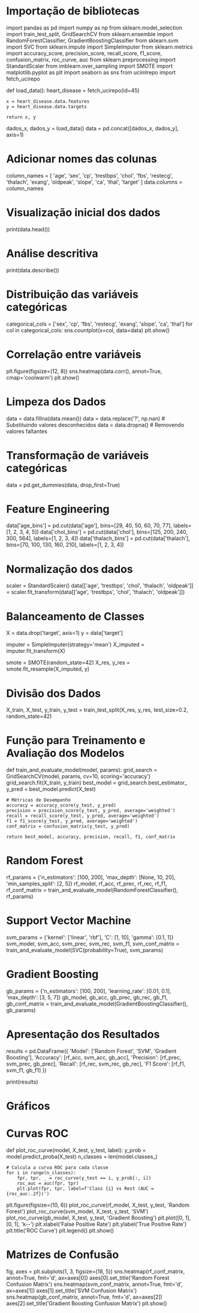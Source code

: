 # Importação de bibliotecas
import pandas as pd
import numpy as np
from sklearn.model_selection import train_test_split, GridSearchCV
from sklearn.ensemble import RandomForestClassifier, GradientBoostingClassifier
from sklearn.svm import SVC
from sklearn.impute import SimpleImputer
from sklearn.metrics import accuracy_score, precision_score, recall_score, f1_score, confusion_matrix, roc_curve, auc
from sklearn.preprocessing import StandardScaler
from imblearn.over_sampling import SMOTE
import matplotlib.pyplot as plt
import seaborn as sns
from ucimlrepo import fetch_ucirepo 

def load_data():
    heart_disease = fetch_ucirepo(id=45)

    x = heart_disease.data.features 
    y = heart_disease.data.targets

    return x, y

dados_x, dados_y = load_data()
data = pd.concat([dados_x, dados_y], axis=1)

# Adicionar nomes das colunas
column_names = [
    'age', 'sex', 'cp', 'trestbps', 'chol', 'fbs', 'restecg', 'thalach', 'exang', 'oldpeak',
    'slope', 'ca', 'thal', 'target'
]
data.columns = column_names

# Visualização inicial dos dados
print(data.head())

# Análise descritiva
print(data.describe())

# Distribuição das variáveis categóricas
categorical_cols = ['sex', 'cp', 'fbs', 'restecg', 'exang', 'slope', 'ca', 'thal']
for col in categorical_cols:
    sns.countplot(x=col, data=data)
    plt.show()

# Correlação entre variáveis
plt.figure(figsize=(12, 8))
sns.heatmap(data.corr(), annot=True, cmap='coolwarm')
plt.show()

# Limpeza dos Dados
data = data.fillna(data.mean())
data = data.replace('?', np.nan)  # Substituindo valores desconhecidos
data = data.dropna()  # Removendo valores faltantes

# Transformação de variáveis categóricas
data = pd.get_dummies(data, drop_first=True)

# Feature Engineering
data['age_bins'] = pd.cut(data['age'], bins=[29, 40, 50, 60, 70, 77], labels=[1, 2, 3, 4, 5])
data['chol_bins'] = pd.cut(data['chol'], bins=[125, 200, 240, 300, 564], labels=[1, 2, 3, 4])
data['thalach_bins'] = pd.cut(data['thalach'], bins=[70, 100, 130, 160, 210], labels=[1, 2, 3, 4])

# Normalização dos dados
scaler = StandardScaler()
data[['age', 'trestbps', 'chol', 'thalach', 'oldpeak']] = scaler.fit_transform(data[['age', 'trestbps', 'chol', 'thalach', 'oldpeak']])

# Balanceamento de Classes
X = data.drop('target', axis=1)
y = data['target']

imputer = SimpleImputer(strategy='mean')
X_imputed = imputer.fit_transform(X)

smote = SMOTE(random_state=42)
X_res, y_res = smote.fit_resample(X_imputed, y)

# Divisão dos Dados
X_train, X_test, y_train, y_test = train_test_split(X_res, y_res, test_size=0.2, random_state=42)

# Função para Treinamento e Avaliação dos Modelos
def train_and_evaluate_model(model, params):
    grid_search = GridSearchCV(model, params, cv=10, scoring='accuracy')
    grid_search.fit(X_train, y_train)
    best_model = grid_search.best_estimator_
    y_pred = best_model.predict(X_test)
    
    # Métricas de Desempenho
    accuracy = accuracy_score(y_test, y_pred)
    precision = precision_score(y_test, y_pred, average='weighted')
    recall = recall_score(y_test, y_pred, average='weighted')
    f1 = f1_score(y_test, y_pred, average='weighted')
    conf_matrix = confusion_matrix(y_test, y_pred)
    
    return best_model, accuracy, precision, recall, f1, conf_matrix

# Random Forest
rf_params = {'n_estimators': [100, 200], 'max_depth': [None, 10, 20], 'min_samples_split': [2, 5]}
rf_model, rf_acc, rf_prec, rf_rec, rf_f1, rf_conf_matrix = train_and_evaluate_model(RandomForestClassifier(), rf_params)

# Support Vector Machine
svm_params = {'kernel': ['linear', 'rbf'], 'C': [1, 10], 'gamma': [0.1, 1]}
svm_model, svm_acc, svm_prec, svm_rec, svm_f1, svm_conf_matrix = train_and_evaluate_model(SVC(probability=True), svm_params)

# Gradient Boosting
gb_params = {'n_estimators': [100, 200], 'learning_rate': [0.01, 0.1], 'max_depth': [3, 5, 7]}
gb_model, gb_acc, gb_prec, gb_rec, gb_f1, gb_conf_matrix = train_and_evaluate_model(GradientBoostingClassifier(), gb_params)

# Apresentação dos Resultados
results = pd.DataFrame({
    'Model': ['Random Forest', 'SVM', 'Gradient Boosting'],
    'Accuracy': [rf_acc, svm_acc, gb_acc],
    'Precision': [rf_prec, svm_prec, gb_prec],
    'Recall': [rf_rec, svm_rec, gb_rec],
    'F1 Score': [rf_f1, svm_f1, gb_f1]
})

print(results)

# Gráficos
# Curvas ROC
def plot_roc_curve(model, X_test, y_test, label):
    y_prob = model.predict_proba(X_test)
    n_classes = len(model.classes_)

    # Calcula a curva ROC para cada classe
    for i in range(n_classes):
        fpr, tpr, _ = roc_curve(y_test == i, y_prob[:, i])
        roc_auc = auc(fpr, tpr)
        plt.plot(fpr, tpr, label=f'Class {i} vs Rest (AUC = {roc_auc:.2f})')

plt.figure(figsize=(10, 6))
plot_roc_curve(rf_model, X_test, y_test, 'Random Forest')
plot_roc_curve(svm_model, X_test, y_test, 'SVM')
plot_roc_curve(gb_model, X_test, y_test, 'Gradient Boosting')
plt.plot([0, 1], [0, 1], 'k--')
plt.xlabel('False Positive Rate')
plt.ylabel('True Positive Rate')
plt.title('ROC Curve')
plt.legend()
plt.show()

# Matrizes de Confusão
fig, axes = plt.subplots(1, 3, figsize=(18, 5))
sns.heatmap(rf_conf_matrix, annot=True, fmt='d', ax=axes[0])
axes[0].set_title('Random Forest Confusion Matrix')
sns.heatmap(svm_conf_matrix, annot=True, fmt='d', ax=axes[1])
axes[1].set_title('SVM Confusion Matrix')
sns.heatmap(gb_conf_matrix, annot=True, fmt='d', ax=axes[2])
axes[2].set_title('Gradient Boosting Confusion Matrix')
plt.show()
